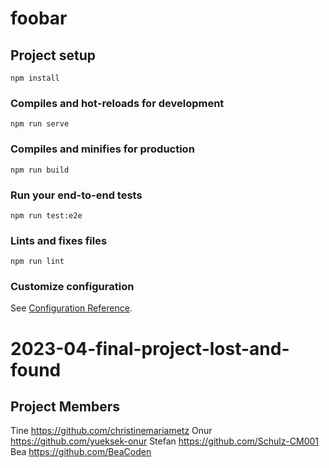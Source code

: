 # foobar

## Project setup

```
npm install
```

### Compiles and hot-reloads for development

```
npm run serve
```

### Compiles and minifies for production

```
npm run build
```

### Run your end-to-end tests

```
npm run test:e2e
```

### Lints and fixes files

```
npm run lint
```

### Customize configuration

See [Configuration Reference](https://cli.vuejs.org/config/).

# 2023-04-final-project-lost-and-found

## Project Members

Tine
<https://github.com/christinemariametz>
Onur
<https://github.com/yueksek-onur>
Stefan
<https://github.com/Schulz-CM001>
Bea
<https://github.com/BeaCoden>
